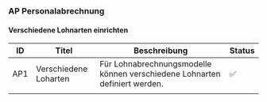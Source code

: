 ### AP Personalabrechnung

#### Verschiedene Lohnarten einrichten

| ID  | Titel                 | Beschreibung                                                               | Status |
| --- | --------------------- | -------------------------------------------------------------------------- | ------ |
| AP1 | Verschiedene Loharten | Für Lohnabrechnungsmodelle können verschiedene Lohnarten definiert werden. | ✅     |
|     |                       |                                                                            |        |

